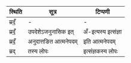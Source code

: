 | स्थिति | सूत्र | टिप्पणी |
| ----- | ------- | ------ |
| म्रदँ॒ | - | - |
| म्रदँ॒ | उपदेशेऽजनुनासिक इत् | अँ-इत्यस्य इत्संज्ञा |
| म्रदँ॒ | अनुदात्तङित आत्मनेपदम् | इति आत्मनेपदम् |
| म्रद् | तस्य लोपः | इत्संज्ञकस्य लोपः |
